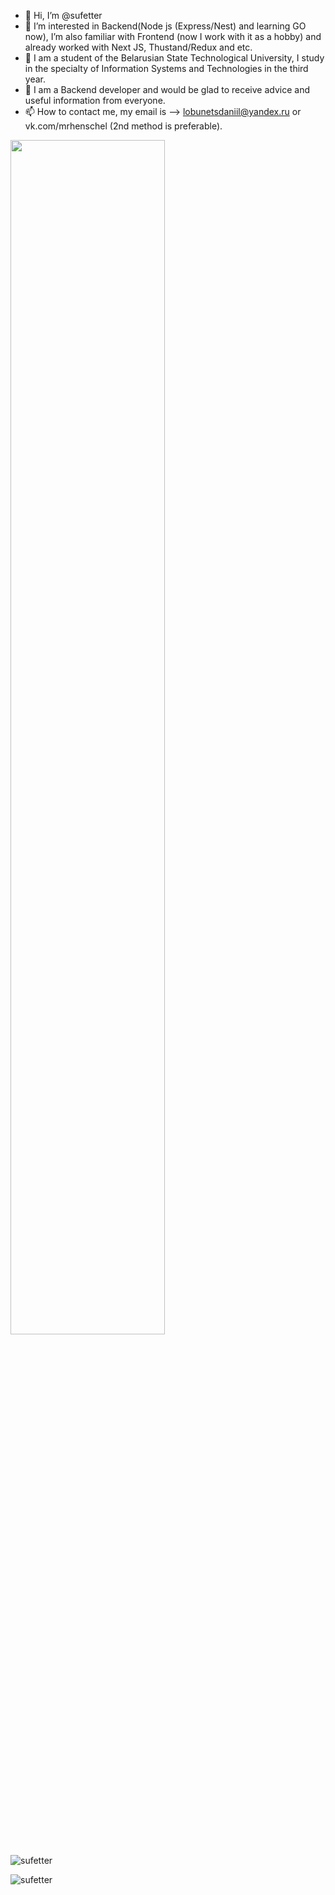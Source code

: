 - 👋 Hi, I’m @sufetter
- 👀 I’m interested in Backend(Node js (Express/Nest) and learning GO now),
  I’m also familiar with Frontend (now I work with it as a hobby) and already worked with Next JS, Thustand/Redux and etc.
- 🌱 I am a student of the Belarusian State Technological University, I study in the specialty of Information Systems and Technologies in the third year.
- 💞️ I am a Backend developer and would be glad to receive advice and useful information from everyone.
- 📫 How to contact me, my email is --> lobunetsdaniil@yandex.ru or vk.com/mrhenschel (2nd method is preferable).

<img src="https://www.icegif.com/wp-content/uploads/2023/06/icegif-301.gif" height="70%">

![sufetter](https://streak-stats.demolab.com?user=sufetter&theme=nightowl&hide_border=true)

![sufetter](https://github-readme-stats.vercel.app/api?username=sufetter&show_icons=true&theme=tokyonight&hide_border=true)

